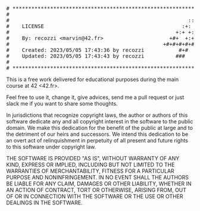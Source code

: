 <pre>
# **************************************************************************** #
#                                                                              #
#                                                         :::      ::::::::    #
#    LICENSE                                            :+:      :+:    :+:    #
#                                                     +:+ +:+         +:+      #
#    By: recozzi &lt;marvin@42.fr&gt;                     +#+  +:+       +#+         #
#                                                 +#+#+#+#+#+   +#+            #
#    Created: 2023/05/05 17:43:36 by recozzi           #+#    #+#              #
#    Updated: 2023/05/05 17:43:43 by recozzi          ###   ########.fr        #
#                                                                              #
# **************************************************************************** #
</pre>

This is a free work delivered for educational purposes during the main course at
42 <42.fr>.

Feel free to use it, change it, give advices, send me a pull request or just 
slack me if you want to share some thoughts.

In jurisdictions that recognize copyright laws, the author or authors of this 
software dedicate any and all copyright interest in the software to the public 
domain. We make this dedication for the benefit of the public at large and to 
the detriment of our heirs and successors. We intend this dedication to be an 
overt act of relinquishment in perpetuity of all present and future rights to 
this software under copyright law.

THE SOFTWARE IS PROVIDED "AS IS", WITHOUT WARRANTY OF ANY KIND, EXPRESS OR 
IMPLIED, INCLUDING BUT NOT LIMITED TO THE WARRANTIES OF MERCHANTABILITY, FITNESS
FOR A PARTICULAR PURPOSE AND NONINFRINGEMENT. IN NO EVENT SHALL THE AUTHORS BE 
LIABLE FOR ANY CLAIM, DAMAGES OR OTHER LIABILITY, WHETHER IN AN ACTION OF 
CONTRACT, TORT OR OTHERWISE, ARISING FROM, OUT OF OR IN CONNECTION WITH THE 
SOFTWARE OR THE USE OR OTHER DEALINGS IN THE SOFTWARE.
